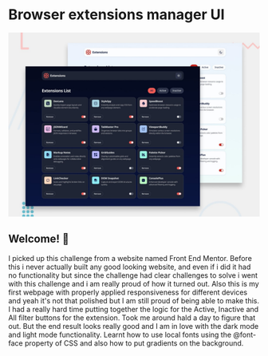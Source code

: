 # Browser extensions manager UI

![Design preview for the Browser extensions manager UI coding challenge](./preview.jpg)

## Welcome! 👋

I picked up this challenge from a website named Front End Mentor. Before this i never actually built any good looking website, and even if i did it had no functionality
but since the challenge had clear challenges to solve i went with this challenge and i am really proud of how it turned out. Also this is my first webpage with properly applied responsiveness for different devices and yeah it's not that polished but I am still proud of being able to make this.
I had a really hard time putting together the logic for the Active, Inactive and All filter buttons for the extension. Took me around hald a day to figure that out.
But the end result looks really good and I am in love with the dark mode and light mode functionality.
Learnt how to use local fonts using the @font-face property of CSS and also how to put gradients on the background.